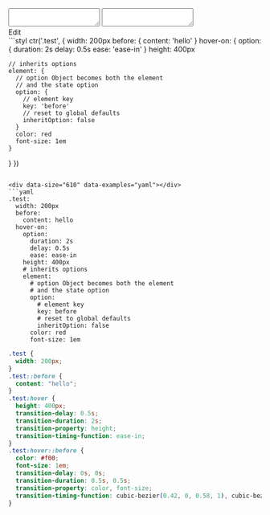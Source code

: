 <div data-size="610" class="code-cont" data-example="inheritOption">
    <div class="code">
        <div class="code-wrap">
            <textarea id="stylus"></textarea>
            <textarea id="css"></textarea>
            <div class="edit-code">
                <span>Edit</span>
            </div>
        </div>
    </div>
</div>

<div data-size="610" data-examples="stylus"></div>
```styl
ctr('.test', {
  width: 200px
  before: {
    content: 'hello'
  }
  hover-on: {
    option: {
      duration: 2s
      delay: 0.5s
      ease: 'ease-in'
    }
    height: 400px

    // inherits options
    element: {
      // option Object becomes both the element
      // and the state option
      option: {
        // element key
        key: 'before'
        // reset to global defaults
        inheritOption: false
      }
      color: red
      font-size: 1em
    }
  }
})
```

<div data-size="610" data-examples="yaml"></div>
```yaml
.test:
  width: 200px
  before:
    content: hello
  hover-on:
    option:
      duration: 2s
      delay: 0.5s
      ease: ease-in
    height: 400px
    # inherits options
    element:
      # option Object becomes both the element
      # and the state option
      option:
        # element key
        key: before
        # reset to global defaults
        inheritOption: false
      color: red
      font-size: 1em
```

```css
.test {
  width: 200px;
}
.test::before {
  content: "hello";
}
.test:hover {
  height: 400px;
  transition-delay: 0.5s;
  transition-duration: 2s;
  transition-property: height;
  transition-timing-function: ease-in;
}
.test:hover::before {
  color: #f00;
  font-size: 1em;
  transition-delay: 0s, 0s;
  transition-duration: 0.5s, 0.5s;
  transition-property: color, font-size;
  transition-timing-function: cubic-bezier(0.42, 0, 0.58, 1), cubic-bezier(0.42, 0, 0.58, 1);
}
```
<div class="cf"></div>
